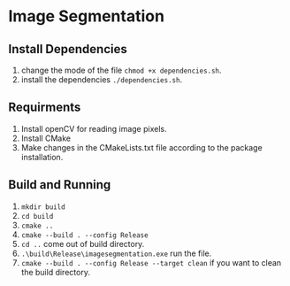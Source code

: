 # Image Segmentation
## Install Dependencies
1. change the mode of the file `chmod +x dependencies.sh`.
2. install the dependencies `./dependencies.sh`.
## Requirments
1. Install openCV for reading image pixels.
2. Install CMake
3. Make changes in the CMakeLists.txt file according to the package installation.
## Build and Running
1. `mkdir build`
2. `cd build`
3. `cmake ..`
4. `cmake --build . --config Release`
5. `cd ..` come out of build directory.
5. `.\build\Release\imagesegmentation.exe` run the file.
5. `cmake --build . --config Release --target clean` if you want to clean the build directory.